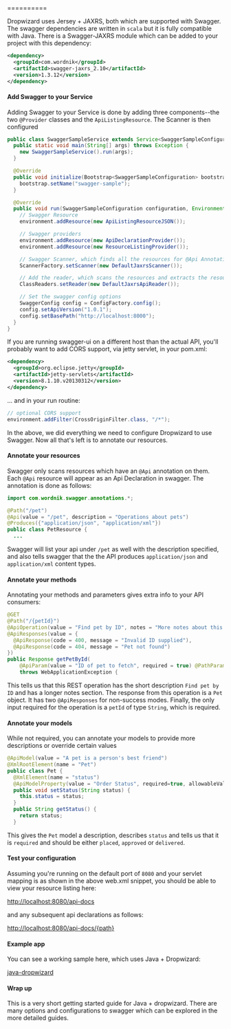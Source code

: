 ==========

Dropwizard uses Jersey + JAXRS, both which are supported with Swagger.  The swagger dependencies are written in `scala` but it is fully compatible with Java.  There is a Swagger-JAXRS module which can be added to your project with this dependency:

```xml
<dependency>
  <groupId>com.wordnik</groupId>
  <artifactId>swagger-jaxrs_2.10</artifactId>
  <version>1.3.12</version>
</dependency>
```

#### Add Swagger to your Service

Adding Swagger to your Service is done by adding three components--the two `@Provider` classes and the `ApiListingResource`.  The Scanner is then configured

```java
public class SwaggerSampleService extends Service<SwaggerSampleConfiguration> {
  public static void main(String[] args) throws Exception {
    new SwaggerSampleService().run(args);
  }

  @Override
  public void initialize(Bootstrap<SwaggerSampleConfiguration> bootstrap) {
    bootstrap.setName("swagger-sample");
  }

  @Override
  public void run(SwaggerSampleConfiguration configuration, Environment environment) {
    // Swagger Resource
    environment.addResource(new ApiListingResourceJSON());

    // Swagger providers
    environment.addResource(new ApiDeclarationProvider());
    environment.addResource(new ResourceListingProvider());

    // Swagger Scanner, which finds all the resources for @Api Annotations
    ScannerFactory.setScanner(new DefaultJaxrsScanner());

    // Add the reader, which scans the resources and extracts the resource information
    ClassReaders.setReader(new DefaultJaxrsApiReader());

    // Set the swagger config options
    SwaggerConfig config = ConfigFactory.config();
    config.setApiVersion("1.0.1");
    config.setBasePath("http://localhost:8000");
  }
}
```

If you are running swagger-ui on a different host than the actual API, you'll probably want to add CORS support, via jetty servlet, in your pom.xml:

```xml
<dependency>
  <groupId>org.eclipse.jetty</groupId>
  <artifactId>jetty-servlets</artifactId>
  <version>8.1.10.v20130312</version>
</dependency>

```
... and in your run routine:

```java
// optional CORS support
environment.addFilter(CrossOriginFilter.class, "/*");
```

In the above, we did everything we need to configure Dropwizard to use Swagger.  Now all that's left is to annotate our resources.

#### Annotate your resources

Swagger only scans resources which have an `@Api` annotation on them.  Each `@Api` resource will appear as an Api Declaration in swagger.  The annotation is done as follows:

```java
import com.wordnik.swagger.annotations.*;

@Path("/pet")
@Api(value = "/pet", description = "Operations about pets")
@Produces({"application/json", "application/xml"})
public class PetResource {
  ...
```

Swagger will list your api under `/pet` as well with the description specified, and also tells swagger that the the API produces `application/json` and `application/xml` content types.

#### Annotate your methods

Annotating your methods and parameters gives extra info to your API consumers:

```java
@GET
@Path("/{petId}")
@ApiOperation(value = "Find pet by ID", notes = "More notes about this method", response = Pet.class)
@ApiResponses(value = {
  @ApiResponse(code = 400, message = "Invalid ID supplied"),
  @ApiResponse(code = 404, message = "Pet not found") 
})
public Response getPetById(
    @ApiParam(value = "ID of pet to fetch", required = true) @PathParam("petId") String petId)
    throws WebApplicationException {
```

This tells us that this REST operation has the short description `Find pet by ID` and has a longer notes section.  The response from this operation is a `Pet` object.  It has two `@ApiResponses` for non-success modes.  Finally, the only input required for the operation is a `petId` of type `String`, which is required.

#### Annotate your models

While not required, you can annotate your models to provide more descriptions or override certain values

```java
@ApiModel(value = "A pet is a person's best friend")
@XmlRootElement(name = "Pet")
public class Pet {
  @XmlElement(name = "status")
  @ApiModelProperty(value = "Order Status", required=true, allowableValues = "placed,approved,delivered")
  public void setStatus(String status) {
    this.status = status;
  }
  public String getStatus() {
    return status;
  }
```

This gives the `Pet` model a description, describes `status` and tells us that it is `required` and should be either `placed`, `approved` or `delivered`.

#### Test your configuration

Assuming you're running on the default port of `8080` and your servlet mapping is as shown in the above web.xml snippet, you should be able to view your resource listing here:

[http://localhost:8080/api-docs](http://localhost:8080/api-docs)

and any subsequent api declarations as follows:

[http://localhost:8080/api-docs/{path}](http://localhost:8080/api-docs/{path})

#### Example app

You can see a working sample here, which uses Java + Dropwizard:

[java-dropwizard](https://github.com/swagger-api/swagger-core/blob/master/samples/java-dropwizard)

#### Wrap up

This is a very short getting started guide for Java + dropwizard.  There are many options and configurations to swagger which can be explored in the more detailed guides.